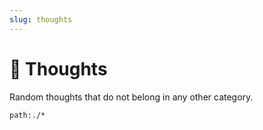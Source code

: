 ```yaml
---
slug: thoughts
---
```


# :brain: Thoughts

Random thoughts that do not belong in any other category.

```query
path:./*
```
